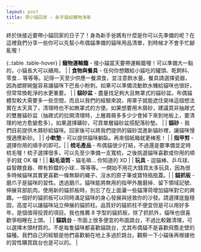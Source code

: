 ```yaml
---
layout: post
title: 帶小貓回家 – 新手貓奴購物清單
---
```


終於快接近要帶小貓回家的日子了！身為新手爸媽有什麼是你可以先準備的呢？在這裡我們分享一些你可以先幫小布偶貓準備的貓咪用品清單，到時候才不會手忙腳亂喔！

{:.table .table-hover}
| **寵物運輸籠** - 接小貓當天要帶運輸籠喔！可以準備大一點的，小貓長大可以續用。 |
| **食物與餐具** - 任何你想餵給小貓吃的罐頭、乾飼料、零食... 等等等。記得一天至少供應一餐濕食，並注意飲水量。餐具請選擇瓷器，因為塑膠碗盤容易讓貓咪下巴長小粉刺。如果可以準備流動飲水機給貓咪也很好，但常常換乾淨的水更重要。 |
| **貓砂盆** - 盡量找足夠大且無罩式的貓砂盆。布偶貓體型較大需要多一些空間，而且以我們的經驗來說，用罩子就能遮住臭味這個想法實在太天真了，清理時也不如無罩式的方便。如果想要用木屑砂，建議買非抽屜式的雙層貓砂盆（抽屜式的拉開清理時，上層屑屑多多少少會掉下來到地板上，要清理的地方愈變愈多）。如果選擇礦砂，可買單層貓砂盆搭配落砂墊。 |
| **貓砂** - 我們目前提供木屑砂給貓咪。回家後可以將我們提供的貓砂混進新貓砂裡，讓貓咪慢慢適應新砂。 |
| **小軟墊** - 可以提供貓咪躺臥。再來個紙箱就更棒惹！ |
| **指甲剪** - 選擇你用的順手的即可。|
| **梳毛產品** - 布偶貓很少打結，不過還是要準備並定時梳毛喔！梳子選擇很多，可以先至少準備一支寬梳，之後挑選貓咪喜歡或你用的順手的就 OK 囉！|
| **黏毛滾筒** - 貓毛嘛... 你知道的 XD |
| **玩具** - 逗貓棒、乒乓球、益智餵食器、帶有鈴鐺的小球... 等等等。一開始不用花大錢買太多玩具，因為很多時候貓咪其實更喜歡一條無聊的繩子、沒水的原子筆或寶特瓶瓶蓋。|
| **貓抓板** - 磨爪子是貓咪的習性。透過磨爪，貓咪能將無用的指甲外層磨掉、留下領域記號、伸展背部肌肉。使用新的貓抓板時，別忘了在上面灑一些貓薄荷增加貓咪對它的興趣。一個好的貓抓板可以同時滿足貓咪的身心發展與拯救你的沙發。請選擇底盤穩固，高度可以讓貓咪站立伸展的貓抓柱。品質好的貓抓柱不便宜但是可以用好多年，是個值得投資的項目。我也推薦 8 字型的貓抓板，除了抓抓外，貓咪也很喜歡爭相睡在上頭。 |
| **貓跳台** - 市面上很多便宜的布面跳台，不過比較難清理，可以選擇木頭材質的。不是每隻貓咪都喜歡貓跳台，尤其布偶貓不是喜歡飛簷走壁的貓種。我們自己的經驗是他們喜歡躺在地上多過於跳台。觀察一下小貓後再根據他的習性購買跳台也是可以的。 |
